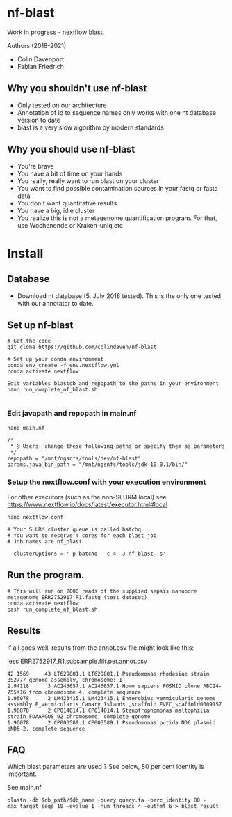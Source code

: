 # nf-blast
Work in progress - nextflow blast.

Authors (2018-2021)
 - Colin Davenport
 - Fabian Friedrich


## Why you shouldn't use nf-blast
 - Only tested on our architecture
 - Annotation of id to sequence names only works with one nt database version to date
 - blast is a very slow algorithm by modern standards


## Why you should use nf-blast
 - You're brave
 - You have a bit of time on your hands
 - You really, really want to run blast on your cluster
 - You want to find possible contamination sources in your fastq or fasta data
 - You don't want quantitative results
 - You have a big, idle cluster
 - You realize this is not a metagenome quantification program. For that, use Wochenende or Kraken-uniq etc



# Install 

## Database
- Download nt database (5. July 2018 tested). This is the only one tested with our annotator to date.

## Set up nf-blast

```
# Get the code
git clone https://github.com/colindaven/nf-blast

# Set up your conda environment
conda env create -f env.nextflow.yml
conda activate nextflow

Edit variables blastdb and repopath to the paths in your environment
nano run_complete_nf_blast.sh


```

### Edit javapath and repopath in main.nf

```
nano main.nf

/*
 * @ Users: change these following paths or specify them as parameters
 */
repopath = "/mnt/ngsnfs/tools/dev/nf-blast"
params.java_bin_path = "/mnt/ngsnfs/tools/jdk-10.0.1/bin/"
```

### Setup the nextflow.conf with your execution environment

For other executors (such as the non-SLURM local) see https://www.nextflow.io/docs/latest/executor.html#local
```
nano nextflow.conf

# Your SLURM cluster queue is called batchq
# You want to reserve 4 cores for each blast job. 
# Job names are nf_blast

  clusterOptions = '-p batchq  -c 4 -J nf_blast -s'

```



## Run the program. 
```
# This will run on 2000 reads of the supplied sepsis nanopore metagenome ERR2752917_R1.fastq (test dataset)
conda activate nextflow
bash run_complete_nf_blast.sh
```

## Results

If all goes well, results from the annot.csv file might look like this:

less ERR2752917_R1.subsample.filt.per.annot.csv
```
42.1569     43 LT629801.1 LT629801.1 Pseudomonas rhodesiae strain BS2777 genome assembly, chromosome: I
2.94118      3 AC245657.1 AC245657.1 Homo sapiens FOSMID clone ABC24-755K16 from chromosome 4, complete sequence
1.96078      2 LM423415.1 LM423415.1 Enterobius vermicularis genome assembly E_vermicularis_Canary_Islands ,scaffold EVEC_scaffold0009157
1.96078      2 CP014014.1 CP014014.1 Stenotrophomonas maltophilia strain FDAARGOS_92 chromosome, complete genome
1.96078      2 CP003589.1 CP003589.1 Pseudomonas putida ND6 plasmid pND6-2, complete sequence
```


## FAQ

Which blast parameters are used ? See below, 80 per cent identity is important.

See main.nf

    blastn -db $db_path/$db_name -query query.fa -perc_identity 80 -max_target_seqs 10 -evalue 1 -num_threads 4 -outfmt 6 > blast_result
